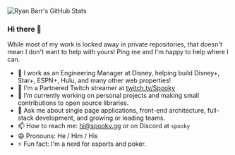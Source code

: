![Ryan Barr's GitHub Stats](https://github-readme-stats.vercel.app/api?username=ryanbarr&title_color=00ccff&icon_color=00ccff&text_color=eee&bg_color=333&show_icons=true)

### Hi there 👋

While most of my work is locked away in private repositories, that doesn't mean I don't want to help with yours! Ping me and I'm happy to help where I can.

- 💼 I work as an Engineering Manager at Disney, helping build Disney+, Star+, ESPN+, Hulu, and many other web properties!
- 🎥 I'm a Partnered Twitch streamer at [twitch.tv/Spooky](https://twitch.tv/spooky)
- 🔭 I’m currently working on personal projects and making small contributions to open source libraries.
- 💬 Ask me about single page applications, front-end architecture, full-stack development, and growing or leading teams.
- 📫 How to reach me: hi@spooky.gg or on Discord at `spooky`
- 😄 Pronouns: He / Him / His
- ⚡ Fun fact: I'm a nerd for esports and poker.

<!--
**ryanbarr/ryanbarr** is a ✨ _special_ ✨ repository because its `README.md` (this file) appears on your GitHub profile.

Here are some ideas to get you started:

- 🔭 I’m currently working on ...
- 🌱 I’m currently learning ...
- 👯 I’m looking to collaborate on ...
- 🤔 I’m looking for help with ...
- 💬 Ask me about ...
- 📫 How to reach me: ...
- 😄 Pronouns: ...
- ⚡ Fun fact: ...
-->
